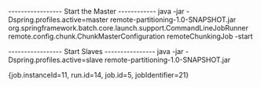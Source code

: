 
----------------- Start the Master ------------
java -jar -Dspring.profiles.active=master remote-partitioning-1.0-SNAPSHOT.jar org.springframework.batch.core.launch.support.CommandLineJobRunner remote.config.chunk.ChunkMasterConfiguration remoteChunkingJob -start

----------------- Start Slaves ----------------
java -jar -Dspring.profiles.active=slave remote-partitioning-1.0-SNAPSHOT.jar


{job.instanceId=11, run.id=14, job.id=5, jobIdentifier=21}
